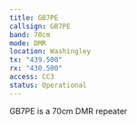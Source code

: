 ```yaml
---
title: GB7PE
callsign: GB7PE
band: 70cm
mode: DMR
location: Washingley
tx: "439.500"
rx: "430.500"
access: CC3
status: Operational
---
```

GB7PE is a 70cm DMR repeater